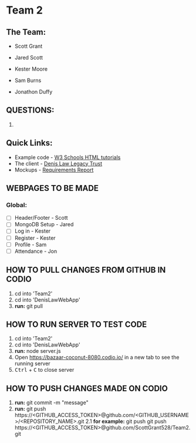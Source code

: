 # Team 2

## The Team:
* Scott Grant

* Jared Scott

* Kester Moore

* Sam Burns

* Jonathon Duffy

## QUESTIONS:
1. 

## Quick Links: 
* Example code - [W3 Schools HTML tutorials](https://www.w3schools.com/html/)
* The client - [Denis Law Legacy Trust](https://www.denislawlegacytrust.org/)
* Mockups - [Requirements Report](https://docs.google.com/document/d/1N3Q9gU3oSs_PNoPBmU8NOy4DVx0aPX5LHv_FyO-Ak80/edit?usp=sharing)

## WEBPAGES TO BE MADE

### Global:
- [ ] Header/Footer - Scott
- [ ] MongoDB Setup - Jared
- [ ] Log in - Kester
- [ ] Register - Kester
- [ ] Profile - Sam 
- [ ] Attendance - Jon

## HOW TO PULL CHANGES FROM GITHUB IN CODIO
1. cd into 'Team2'
2. cd into 'DenisLawWebApp'
3. **run:** git pull 

## HOW TO RUN SERVER TO TEST CODE
1. cd into 'Team2'
2. cd into 'DenisLawWebApp'
3. **run:** node server.js
4. Open https://bazaar-coconut-8080.codio.io/ in a new tab to see the running server
5. <kbd>Ctrl</kbd> + <kbd>C</kbd> to close server

## HOW TO PUSH CHANGES MADE ON CODIO
1. **run:** git commit -m "message"
2. **run:** git push https://<GITHUB_ACCESS_TOKEN>@github.com/<GITHUB_USERNAME>/<REPOSITORY_NAME>.git
    2.1 **for example:** git push git push https://<GITHUB_ACCESS_TOKEN>@github.com/ScottGrant528/Team2.git